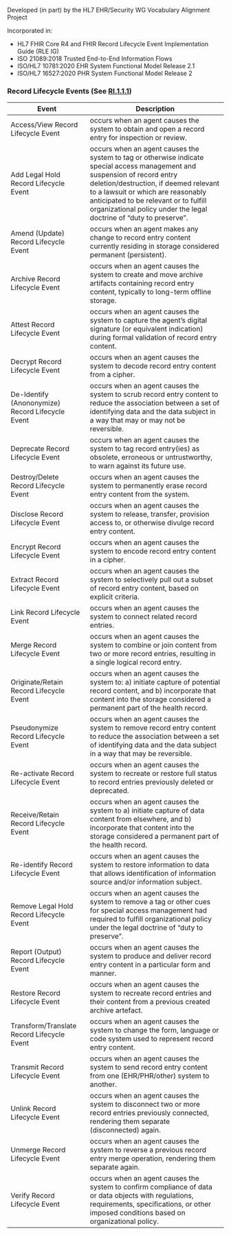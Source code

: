 Developed (in part) by the HL7 EHR/Security WG Vocabulary Alignment Project

Incorporated in:

* HL7 FHIR Core R4 and FHIR Record Lifecycle Event Implementation Guide (RLE IG)
* ISO 21089:2018 Trusted End-to-End Information Flows
* ISO/HL7 10781:2020 EHR System Functional Model Release 2.1
* ISO/HL7 16527:2020 PHR System Functional Model Release 2

### Record Lifecycle Events (See [RI.1.1.1](Requirements-PHRSFMR2-RI.1.1.1.html))

| Event | Description |
| --- | --- |
| Access/View Record Lifecycle Event | occurs when an agent causes the system to obtain and open a record entry for inspection or review. |
| Add Legal Hold Record Lifecycle Event | occurs when an agent causes the system to tag or otherwise indicate special access management and suspension of record entry deletion/destruction, if deemed relevant to a lawsuit or which are reasonably anticipated to be relevant or to fulfill organizational policy under the legal doctrine of “duty to preserve”. |
| Amend (Update) Record Lifecycle Event | occurs when an agent makes any change to record entry content currently residing in storage considered permanent (persistent). |
| Archive Record Lifecycle Event | occurs when an agent causes the system to create and move archive artifacts containing record entry content, typically to long-term offline storage. |
| Attest Record Lifecycle Event | occurs when an agent causes the system to capture the agent’s digital signature (or equivalent indication) during formal validation of record entry content. |
| Decrypt Record Lifecycle Event | occurs when an agent causes the system to decode record entry content from a cipher. |
| De-Identify (Anononymize) Record Lifecycle Event | occurs when an agent causes the system to scrub record entry content to reduce the association between a set of identifying data and the data subject in a way that may or may not be reversible. |
| Deprecate Record Lifecycle Event | occurs when an agent causes the system to tag record entry(ies) as obsolete, erroneous or untrustworthy, to warn against its future use. |
| Destroy/Delete Record Lifecycle Event | occurs when an agent causes the system to permanently erase record entry content from the system. |
| Disclose Record Lifecycle Event | occurs when an agent causes the system to release, transfer, provision access to, or otherwise divulge record entry content. |
| Encrypt Record Lifecycle Event | occurs when an agent causes the system to encode record entry content in a cipher. |
| Extract Record Lifecycle Event | occurs when an agent causes the system to selectively pull out a subset of record entry content, based on explicit criteria. |
| Link Record Lifecycle Event | occurs when an agent causes the system to connect related record entries. |
| Merge Record Lifecycle Event | occurs when an agent causes the system to combine or join content from two or more record entries, resulting in a single logical record entry.  |
| Originate/Retain Record Lifecycle Event | occurs when an agent causes the system to: a) initiate capture of potential record content, and b) incorporate that content into the storage considered a permanent part of the health record. |
| Pseudonymize Record Lifecycle Event | occurs when an agent causes the system to remove record entry content to reduce the association between a set of identifying data and the data subject in a way that may be reversible. |
| Re-activate Record Lifecycle Event | occurs when an agent causes the system to recreate or restore full status to record entries previously deleted or deprecated. |
| Receive/Retain Record Lifecycle Event | occurs when an agent causes the system to a) initiate capture of data content from elsewhere, and b) incorporate that content into the storage considered a permanent part of the health record. |
| Re-identify Record Lifecycle Event | occurs when an agent causes the system to restore information to data that allows identification of information source and/or information subject. |
| Remove Legal Hold Record Lifecycle Event | occurs when an agent causes the system to remove a tag or other cues for special access management had required to fulfill organizational policy under the legal doctrine of “duty to preserve”. |
| Report (Output) Record Lifecycle Event | occurs when an agent causes the system to produce and deliver record entry content in a particular form and manner. |
| Restore Record Lifecycle Event | occurs when an agent causes the system to recreate record entries and their content from a previous created archive artefact. |
| Transform/Translate Record Lifecycle Event | occurs when an agent causes the system to change the form, language or code system used to represent record entry content. |
| Transmit Record Lifecycle Event | occurs when an agent causes the system to send record entry content from one (EHR/PHR/other) system to another. |
| Unlink Record Lifecycle Event | occurs when an agent causes the system to disconnect two or more record entries previously connected, rendering them separate (disconnected) again. |
| Unmerge Record Lifecycle Event | occurs when an agent causes the system to reverse a previous record entry merge operation, rendering them separate again. |
| Verify Record Lifecycle Event | occurs when an agent causes the system to confirm compliance of data or data objects with regulations, requirements, specifications, or other imposed conditions based on organizational policy. |